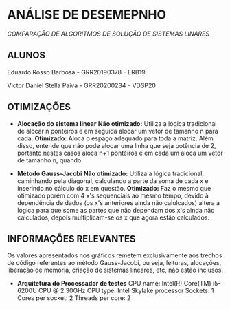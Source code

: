 # ANÁLISE DE DESEMEPNHO
*COMPARAÇÃO DE ALGORITMOS DE SOLUÇÃO DE SISTEMAS LINARES*

## ALUNOS

Eduardo Rosso Barbosa - GRR20190378 - ERB19

Victor Daniel Stella Paiva - GRR20200234 - VDSP20

## OTIMIZAÇÕES

* **Alocação do sistema linear**
**Não otimizado:** Utiliza a lógica tradicional de alocar n ponteiros e em seguida alocar um vetor de tamanho n para cada.
**Otimizado:** Aloca o espaço adequado para toda a matriz. Além disso, entende que não pode alocar uma linha que seja potência de 2, portanto nestes casos aloca n+1 ponteiros e em cada um aloca um vetor de tamanho n, quando 

* **Método Gauss-Jacobi**
**Não otimizado:** Utiliza a lógica tradicional, caminhando pela diagonal, calculando a parte da soma de cada x e inserindo no cálculo do x em questão. 
**Otimizado:** Faz o mesmo que otimizado porém com 4 x's sequenciais ao mesmo tempo, devido à dependência de dados (os x's anteriores ainda não calulcados) altera a lógica para que some as partes que não dependam dos x's ainda não calculados, depois multiplicam-se os x que agora estão calculados.

## INFORMAÇÕES RELEVANTES

Os valores apresentados nos gráficos remetem exclusivamente aos trechos de código referentes ao método Gauss-Jacobi, ou seja, leituras, alocações, liberação de memória, criação de sistemas lineares, etc, não estão inclusos.

* **Arquitetura do Processador de testes**
CPU name: Intel(R) Core(TM) i5-6200U CPU @ 2.30GHz
CPU type: Intel Skylake processor
Sockets: 1
Cores per socket: 2
Threads per core: 2